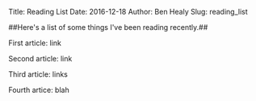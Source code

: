 Title: Reading List
Date: 2016-12-18
Author: Ben Healy
Slug: reading_list

##Here's a list of some things I've been reading recently.##

First article: link

Second article: link

Third article: links	

Fourth artice: blah			